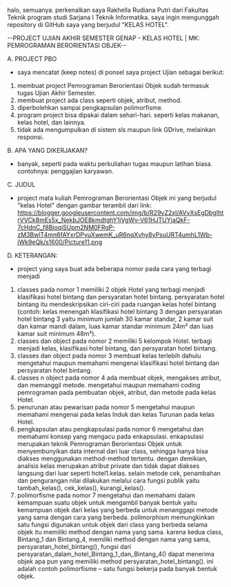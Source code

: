 halo, semuanya. perkenalkan saya Rakhella Rudiana Putri dari Fakultas Teknik program studi Sarjana I Teknik Informatika. saya ingin mengunggah repository di GitHub saya yang berjudul "KELAS HOTEL".

--PROJECT UJIAN AKHIR SEMESTER GENAP - KELAS HOTEL | MK: PEMROGRAMAN BERORIENTASI OBJEK--

A. PROJECT PBO
- saya mencatat (keep notes) di ponsel saya project Ujian sebagai berikut:
1. membuat project Pemrograman Berorientasi Objek sudah termasuk tugas Ujian Akhir Semester.
2. membuat project ada class seperti objek, atribut, method.
3. diperbolehkan sampai pengkapsulan polimorfisme.
4. program project bisa dipakai dalam sehari-hari. seperti kelas makanan, kelas hotel, dan lainnya.
5. tidak ada mengumpulkan di sistem sls maupun link GDrive, melainkan responsi.

B. APA YANG DIKERJAKAN?
- banyak, seperti pada waktu perkuliahan tugas maupun latihan biasa. contohnya: penggajian karyawan.

C. JUDUL
- project mata kuliah Pemrograman Berorientasi Objek ini yang berjudul "kelas Hotel" dengan gambar terambil dari link: https://blogger.googleusercontent.com/img/b/R29vZ2xl/AVvXsEgDbgIhtrVVCk8mEs5x_NekbJOE8kmdtghY1jVgWv-V61HJTUYjaQkF-7cHdnC_f8BioqiSUpm2NM0FRgP-zM3BwlT4mn6fAYxrDPyuXwemK_uR6nqXvhy8yPsuURT4umhL1Wb-jWk9eQk/s1600/Picture11.png

D. KETERANGAN:
- project yang saya buat ada beberapa nomor pada cara yang terbagi menjadi
1. classes pada nomor 1 memiliki 2 objek Hotel yang terbagi menjadi klasifikasi hotel bintang dan persyaratan hotel bintang. persyaratan hotel bintang itu mendeskripsikan ciri-ciri pada ruangan kelas hotel bintang (contoh: kelas menengah klasifikasi hotel bintang 3 dengan persyaratan hotel bintang 3 yaitu minimum jumlah 30 kamar standar, 2 kamar suit dan kamar mandi dalam, luas kamar standar minimum 24m² dan luas kamar suit minimum 48m²).
2. classes dan object pada nomor 2 memiliki 5 kelompok Hotel. terbagi menjadi kelas, klasifikasi hotel bintang, dan persyaratan hotel bintang.
3. classes dan object pada nomor 3 membuat kelas terlebih dahulu mengetahui maupun memahami mengenai klasifikasi hotel bintang dan persyaratan hotel bintang.
4. classes n object pada nomor 4 ada membuat objek, mengakses atribut, dan memanggil metode. mengetahui maupun memahami coding pemrograman pada pembuatan objek, atribut, dan metode pada kelas Hotel.
5. penurunan atau pewarisan pada nomor 5 mengetahui maupun memahami mengenai pada kelas Induk dan kelas Turunan pada kelas Hotel.
6. pengkapsulan atau pengkapsulasi pada nomor 6 mengetahui dan memahami konsep yang mengacu pada enkapsulasi. enkapsulasi merupakan teknik Pemrograman Berorientasi Objek untuk menyembunyikan data internal dari luar class, sehingga hanya bisa diakses menggunakan method-method tertentu. dengan demikian, analisis kelas merupakan atribut private dan tidak dapat diakses langsung dari luar seperti hotel1.kelas. selain metode cek, penambahan dan pengurangan nilai dilakukan melalui cara fungsi publik yaitu tambah_kelas(), cek_kelas(), kurangi_kelas().
7. polimorfisme pada nomor 7 mengetahui dan memahami dalam kemampuan suatu objek untuk mengambil banyak bentuk yaitu kemampuan objek dari kelas yang berbeda untuk menanggapi metode yang sama dengan cara yang berbeda. polimorphism memungkinkan satu fungsi digunakan untuk objek dari class yang berbeda selama objek itu memiliki method dengan nama yang sama. karena kedua class, Bintang_1 dan Bintang_4, memiliki method dengan nama yang sama, persyaratan_hotel_bintang(), fungsi dari persyaratan_dalam_hotel_Bintang_1_dan_Bintang_4() dapat menerima objek apa pun yang memiliki method persyaratan_hotel_bintang(). ini adalah contoh polimorfisme – satu fungsi bekerja pada banyak bentuk objek.
